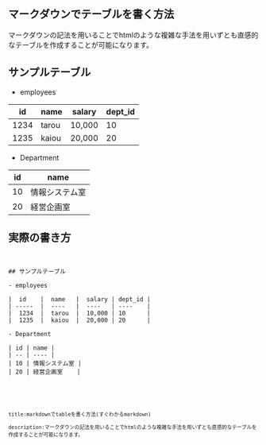 

## マークダウンでテーブルを書く方法

マークダウンの記法を用いることでhtmlのような複雑な手法を用いずとも直感的なテーブルを作成することが可能になります。


## サンプルテーブル

- employees

|  id  |  name  |  salary | dept_id
| ---- | ---- | ---- | ---- |
|  1234  |  tarou  |  10,000 | 10 |
|  1235  |  kaiou  |  20,000 | 20 |

- Department

| id | name |
| -- | ---- |
| 10 | 情報システム室 |
| 20 | 経営企画室    |



## 実際の書き方


<pre><code>

## サンプルテーブル

- employees

|  id    |  name   |  salary | dept_id |
| -----  |  ----   |  ----   | ----    |
|  1234  |  tarou  |  10,000 | 10      |
|  1235  |  kaiou  |  20,000 | 20      |

- Department

| id | name |
| -- | ---- |
| 10 | 情報システム室 |
| 20 | 経営企画室    |

<pre><code>



title:markdownでtableを書く方法(すぐわかるmarkdown)

description:マークダウンの記法を用いることでhtmlのような複雑な手法を用いずとも直感的なテーブルを作成することが可能になります。


